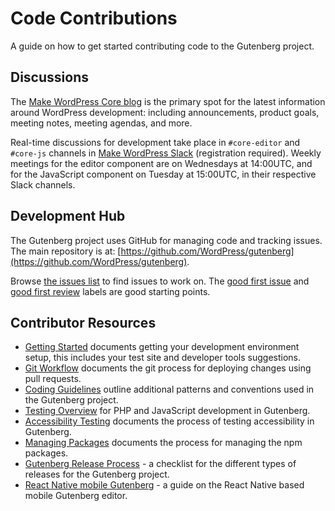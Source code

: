 # Code Contributions

A guide on how to get started contributing code to the Gutenberg project.

## Discussions

The [Make WordPress Core blog](https://make.wordpress.org/core/) is the primary spot for the latest information around WordPress development: including announcements, product goals, meeting notes, meeting agendas, and more.

Real-time discussions for development take place in `#core-editor` and `#core-js` channels in [Make WordPress Slack](https://make.wordpress.org/chat) (registration required). Weekly meetings for the editor component are on Wednesdays at 14:00UTC, and for the JavaScript component on Tuesday at 15:00UTC, in their respective Slack channels.

## Development Hub

The Gutenberg project uses GitHub for managing code and tracking issues. The main repository is at: [https://github.com/WordPress/gutenberg](https://github.com/WordPress/gutenberg).

Browse [the issues list](https://github.com/wordpress/gutenberg/issues) to find issues to work on. The [good first issue](https://github.com/wordpress/gutenberg/issues?q=is%3Aopen+is%3Aissue+label%3A%22Good+First+Issue%22) and [good first review](https://github.com/wordpress/gutenberg/issues?q=is%3Aopen+is%3Aissue+label%3A%22Good+First+Issue%22) labels are good starting points.

## Contributor Resources

* [Getting Started](/docs/contributors/code/getting-started.md) documents getting your development environment setup, this includes your test site and developer tools suggestions.
* [Git Workflow](/docs/contributors/code/git-workflow.md) documents the git process for deploying changes using pull requests.
* [Coding Guidelines](/docs/contributors/code/coding-guidelines.md) outline additional patterns and conventions used in the Gutenberg project.
* [Testing Overview](/docs/contributors/code/testing-overview.md) for PHP and JavaScript development in Gutenberg.
* [Accessibility Testing](/docs/contributors/accessibility-testing.md) documents the process of testing accessibility in Gutenberg.
* [Managing Packages](/docs/contributors/code/managing-packages.md) documents the process for managing the npm packages.
* [Gutenberg Release Process](/docs/contributors/code/release.md) - a checklist for the different types of releases for the Gutenberg project.
* [React Native mobile Gutenberg](/docs/contributors/code/native-mobile.md) - a guide on the React Native based mobile Gutenberg editor.
